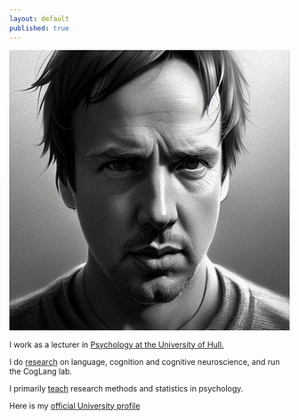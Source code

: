 ```yaml
---
layout: default
published: true
---
```


![picture of me](/images/me.jpg)

I work as a lecturer in [Psychology at the University of Hull.](https://www.hull.ac.uk/faculties/subjects/psychology)

I do [research](research) on language, cognition and cognitive neuroscience, and run the CogLang lab. 

I primarily [teach](https://shanelindsay.github.io/teaching%20and%20learning/) research methods and statistics in psychology.

Here is my [official University profile](https://www.hull.ac.uk/faculties/staff-profiles/shane-lindsay)
